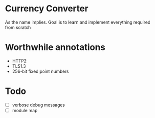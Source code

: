 # Currency Converter
As the name implies. Goal is to learn and implement everything required from scratch

# Worthwhile annotations
* HTTP2
* TLS1.3
* 256-bit fixed point numbers

# Todo
- [ ] verbose debug messages
- [ ] module map
